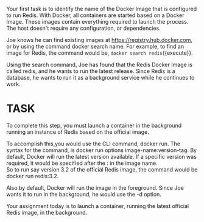 Your first task is to identify the name of the Docker Image that is 
configured to run Redis. With Docker, all containers are started based 
on a Docker Image. These images contain everything required to launch 
the process. The host doesn't require any configuration, or dependencies.

Joe knows he can find existing images at https://registry.hub.docker.com, 
or by using the command docker search name. For example, to find an image 
for Redis, the command would be, `docker search redis`{{execute}}.

Using the search command, Joe has found that the Redis Docker Image is 
called redis, and he wants to run the latest release. Since Redis is a 
database, he wants to run it as a background service while he continues 
to work.

# TASK

To complete this step, you must launch a container in the background 
running an instance of Redis based on the official image.

To accomplish this,you would use the CLI command, docker run.  The 
syntax for the command, is docker run options image-name:version-tag.
By default, Docker will run the latest version available.  If a specific 
version was required, it would be specified after the : in the image name.  
So to run say version 3.2 of the official Redis image, the command would 
be docker run redis:3.2.

Also by default, Docker will run the image in the foreground. Since Joe 
wants it to run in the background, he would use the -d option.

Your assignment today is to launch a container, running the latest 
official Redis image, in the background.
